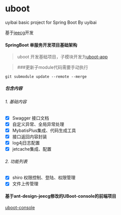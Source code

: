# uboot
uyibai basic project for Spring Boot By uyibai

基于[jeecg](http://doc.jeecg.com)开发

#### SpringBoot 单服务开发项目基础架构

> uboot 开发基础项目，子模块开发为[uboot-app](https://github.com/lyflyy/uboot-app.git)

> ###更新子module代码需要手动执行
```
git submodule update --remote --merge
```

##### 包含内容

###### 1. 基础内容
- [x] Swagger 接口文档
- [x] 自定义异常、全局异常处理
- [x] MybatisPlus集成、代码生成工具
- [x] 接口返回内容封装
- [x] log4j日志配置
- [x] jetcache集成、配置

###### 2. 功能列表
- [x] shiro 权限控制、登陆、权限管理
- [x] 文件上传管理

#### 基于ant-design-jeecg修改的UBoot-console的前端项目

[uboot-console](https://github.com/lyflyy/uboot-console)

